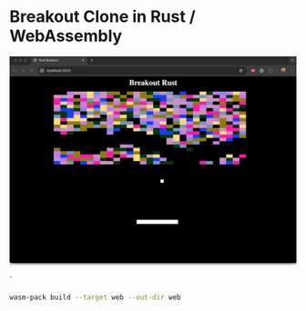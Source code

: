 # Breakout Clone in Rust / WebAssembly

![Example Image](https://github.com/lostjared/Breakout.Rust.Web/blob/main/screens/breakout.rust.jpg)




`

```bash
wasm-pack build --target web --out-dir web
```
